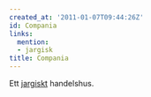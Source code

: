 ```yaml
---
created_at: '2011-01-07T09:44:26Z'
id: Compania
links:
  mention:
  - jargisk
title: Compania
---
```


Ett [jargiskt] handelshus.

  [jargiskt]: jargisk
